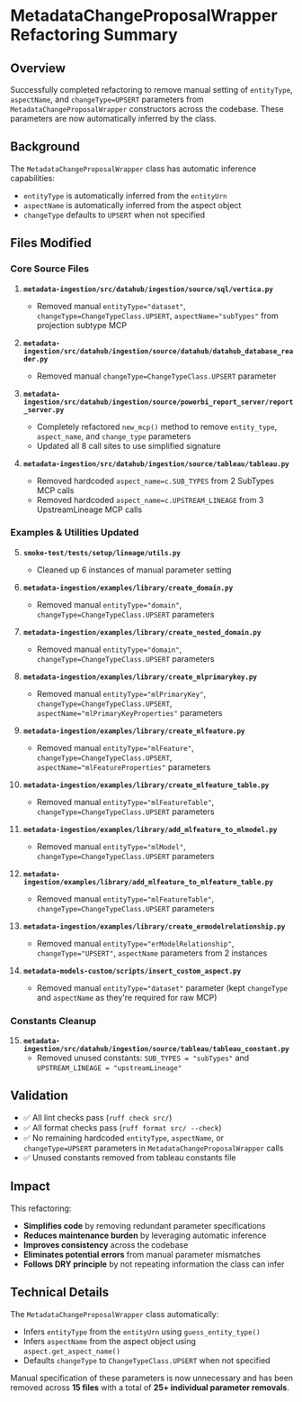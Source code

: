 # MetadataChangeProposalWrapper Refactoring Summary

## Overview
Successfully completed refactoring to remove manual setting of `entityType`, `aspectName`, and `changeType=UPSERT` parameters from `MetadataChangeProposalWrapper` constructors across the codebase. These parameters are now automatically inferred by the class.

## Background
The `MetadataChangeProposalWrapper` class has automatic inference capabilities:
- `entityType` is automatically inferred from the `entityUrn` 
- `aspectName` is automatically inferred from the aspect object
- `changeType` defaults to `UPSERT` when not specified

## Files Modified

### Core Source Files
1. **`metadata-ingestion/src/datahub/ingestion/source/sql/vertica.py`**
   - Removed manual `entityType="dataset"`, `changeType=ChangeTypeClass.UPSERT`, `aspectName="subTypes"` from projection subtype MCP

2. **`metadata-ingestion/src/datahub/ingestion/source/datahub/datahub_database_reader.py`**
   - Removed manual `changeType=ChangeTypeClass.UPSERT` parameter

3. **`metadata-ingestion/src/datahub/ingestion/source/powerbi_report_server/report_server.py`**
   - Completely refactored `new_mcp()` method to remove `entity_type`, `aspect_name`, and `change_type` parameters
   - Updated all 8 call sites to use simplified signature

4. **`metadata-ingestion/src/datahub/ingestion/source/tableau/tableau.py`**
   - Removed hardcoded `aspect_name=c.SUB_TYPES` from 2 SubTypes MCP calls
   - Removed hardcoded `aspect_name=c.UPSTREAM_LINEAGE` from 3 UpstreamLineage MCP calls

### Examples & Utilities Updated
5. **`smoke-test/tests/setup/lineage/utils.py`**
   - Cleaned up 6 instances of manual parameter setting

6. **`metadata-ingestion/examples/library/create_domain.py`**
   - Removed manual `entityType="domain"`, `changeType=ChangeTypeClass.UPSERT` parameters

7. **`metadata-ingestion/examples/library/create_nested_domain.py`**
   - Removed manual `entityType="domain"`, `changeType=ChangeTypeClass.UPSERT` parameters

8. **`metadata-ingestion/examples/library/create_mlprimarykey.py`**
   - Removed manual `entityType="mlPrimaryKey"`, `changeType=ChangeTypeClass.UPSERT`, `aspectName="mlPrimaryKeyProperties"` parameters

9. **`metadata-ingestion/examples/library/create_mlfeature.py`**
   - Removed manual `entityType="mlFeature"`, `changeType=ChangeTypeClass.UPSERT`, `aspectName="mlFeatureProperties"` parameters

10. **`metadata-ingestion/examples/library/create_mlfeature_table.py`**
    - Removed manual `entityType="mlFeatureTable"`, `changeType=ChangeTypeClass.UPSERT` parameters

11. **`metadata-ingestion/examples/library/add_mlfeature_to_mlmodel.py`**
    - Removed manual `entityType="mlModel"`, `changeType=ChangeTypeClass.UPSERT` parameters

12. **`metadata-ingestion/examples/library/add_mlfeature_to_mlfeature_table.py`**
    - Removed manual `entityType="mlFeatureTable"`, `changeType=ChangeTypeClass.UPSERT` parameters

13. **`metadata-ingestion/examples/library/create_ermodelrelationship.py`**
    - Removed manual `entityType="erModelRelationship"`, `changeType="UPSERT"`, `aspectName` parameters from 2 instances

14. **`metadata-models-custom/scripts/insert_custom_aspect.py`**
    - Removed manual `entityType="dataset"` parameter (kept `changeType` and `aspectName` as they're required for raw MCP)

### Constants Cleanup
15. **`metadata-ingestion/src/datahub/ingestion/source/tableau/tableau_constant.py`**
    - Removed unused constants: `SUB_TYPES = "subTypes"` and `UPSTREAM_LINEAGE = "upstreamLineage"`

## Validation
- ✅ All lint checks pass (`ruff check src/`)
- ✅ All format checks pass (`ruff format src/ --check`)
- ✅ No remaining hardcoded `entityType`, `aspectName`, or `changeType=UPSERT` parameters in `MetadataChangeProposalWrapper` calls
- ✅ Unused constants removed from tableau constants file

## Impact
This refactoring:
- **Simplifies code** by removing redundant parameter specifications
- **Reduces maintenance burden** by leveraging automatic inference
- **Improves consistency** across the codebase
- **Eliminates potential errors** from manual parameter mismatches
- **Follows DRY principle** by not repeating information the class can infer

## Technical Details
The `MetadataChangeProposalWrapper` class automatically:
- Infers `entityType` from the `entityUrn` using `guess_entity_type()`
- Infers `aspectName` from the aspect object using `aspect.get_aspect_name()`
- Defaults `changeType` to `ChangeTypeClass.UPSERT` when not specified

Manual specification of these parameters is now unnecessary and has been removed across **15 files** with a total of **25+ individual parameter removals**.